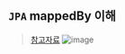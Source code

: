 ## `JPA` mappedBy 이해
> [참고자료](https://velog.io/@dhk22/JPA-%EC%96%91%EB%B0%A9%ED%96%A5-%EC%97%B0%EA%B4%80%EA%B4%80%EA%B3%84)
![image](https://user-images.githubusercontent.com/61215550/201009321-67355b7f-484c-4ed2-a7ed-6a0de61b5289.png)
